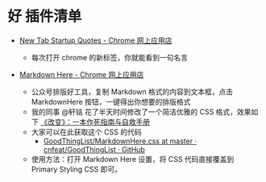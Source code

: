 # 好 插件清单

- [New Tab Startup Quotes - Chrome 网上应用店](https://chrome.google.com/webstore/detail/new-tab-startup-quotes/bljnhgkajocmhlflgefahihojeajhjji/related)
	+ 每次打开 chrome 的新标签，你就能看到一句名言

- [Markdown Here - Chrome 网上应用店](https://chrome.google.com/webstore/detail/markdown-here/elifhakcjgalahccnjkneoccemfahfoa?hl=zh-CN)
	+ 公众号排版好工具，复制 Markdown 格式的内容到文本框，点击 MarkdownHere 按钮，一键得出你想要的排版格式
	+ 我的同事 @轩铭 花了半天时间修改了一个简洁优雅的 CSS 格式，效果如下 [《改变》：一本作死指南与自救手册](http://t.cn/RGiMLjJ)
	+ 大家可以在此获取这个 CSS 的代码
		* [GoodThingList/MarkdownHere.css at master · cnfeat/GoodThingList · GitHub](https://github.com/cnfeat/GoodThingList/blob/master/MarkdownHere.css)
	+ 使用方法：打开 Markdown Here 设置，将 CSS 代码直接覆盖到 Primary Styling CSS 即可。